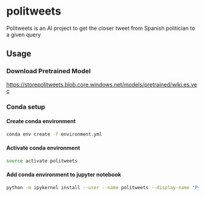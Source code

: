 # politweets

Politweets is an AI project to get the closer tweet from Spanish politician to a given query

## Usage

### Download Pretrained Model

https://storepolitweets.blob.core.windows.net/models/pretrained/wiki.es.vec

### Conda setup

#### Create conda environment

```bash
conda env create -f environment.yml
```

#### Activate conda environment

```bash
source activate politweets
```

#### Add conda environment to jupyter notebook

```bash
python -m ipykernel install --user --name politweets --display-name "Python (politweets)"
```
